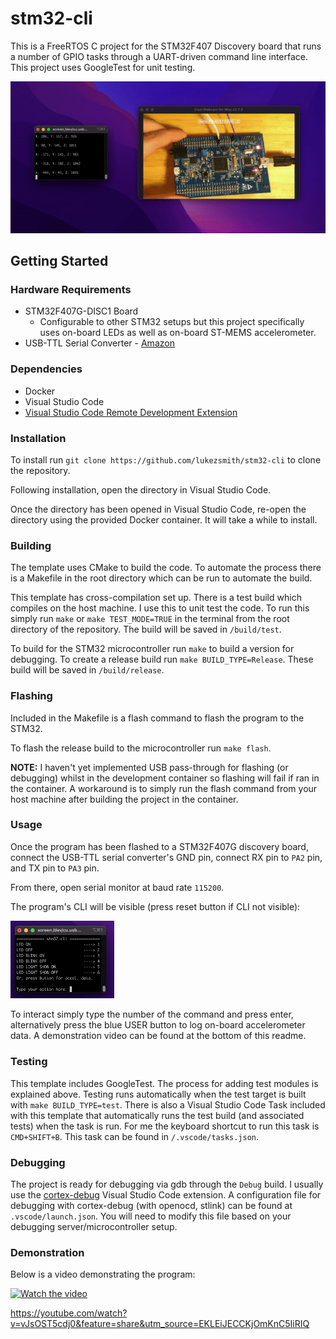 # stm32-cli
This is a FreeRTOS C project for the STM32F407 Discovery board that runs a number of GPIO tasks through a UART-driven command line interface. This project uses GoogleTest for unit testing.

![stm32-cli](images/stm32-cli.gif)

## Getting Started

### Hardware Requirements
- STM32F407G-DISC1 Board 
    - Configurable to other STM32 setups but this project specifically uses on-board LEDs as well as on-board ST-MEMS accelerometer.
- USB-TTL Serial Converter - [Amazon](https://www.amazon.co.uk/gp/product/B07TFSZ3ZP/)
### Dependencies
- Docker
- Visual Studio Code
- [Visual Studio Code Remote Development Extension](https://marketplace.visualstudio.com/items?itemName=ms-vscode-remote.vscode-remote-extensionpack)


### Installation
To install run `git clone https://github.com/lukezsmith/stm32-cli` to clone the repository.

Following installation, open the directory in Visual Studio Code. 

Once the directory has been opened in Visual Studio Code, re-open the directory using the provided Docker container. It will take a while to install.

### Building
The template uses CMake to build the code. 
To automate the process there is a Makefile in the root directory which can be run to automate the build.

This template has cross-compilation set up. There is a test build which compiles on the host machine. I use this to unit test the code. To run this simply run `make` or `make TEST_MODE=TRUE` in the terminal from the root directory of the repository. The build will be saved in `/build/test`.

To build for the STM32 microcontroller run `make` to build a version for debugging. To create a release build run `make BUILD_TYPE=Release`. These build will be saved in `/build/release`.

### Flashing 
Included in the Makefile is a flash command to flash the program to the STM32.

To flash the release build to the microcontroller run `make flash`.

**NOTE:** I haven't yet implemented USB pass-through for flashing (or debugging) whilst in the development container so flashing will fail if ran in the container. A workaround is to simply run the flash command from your host machine after building the project in the container.

### Usage 
Once the program has been flashed to a STM32F407G discovery board, connect the USB-TTL serial converter's GND pin, connect RX pin to `PA2` pin, and TX pin to `PA3` pin.

From there, open serial monitor at baud rate `115200`.

The program's CLI will be visible (press reset button if CLI not visible):

<img src="images/gui.png" width="33%">

To interact simply type the number of the command and press enter, alternatively press the blue USER button to log on-board accelerometer data. A demonstration video can be found at the bottom of this readme.

### Testing
This template includes GoogleTest. The process for adding test modules is explained above. Testing runs automatically when the test target is built with `make BUILD_TYPE=test`. There is also a Visual Studio Code Task included with this template that automatically runs the test build (and associated tests) when the task is run. For me the keyboard shortcut to run this task is `CMD+SHIFT+B`. This task can be found in `/.vscode/tasks.json`.

### Debugging
The project is ready for debugging via gdb through the `Debug` build. I usually use the [cortex-debug](https://marketplace.visualstudio.com/items?itemName=marus25.cortex-debug) Visual Studio Code extension. A configuration file for debugging with cortex-debug (with openocd, stlink) can be found at `.vscode/launch.json`. You will need to modify this file based on your debugging server/microcontroller setup.

### Demonstration
Below is a video demonstrating the program: 

[![Watch the video](https://img.youtube.com/vi/vJsOST5cdj0/hqdefault.jpg)](hhttps://youtube.com/watch?v=vJsOST5cdj0&feature=share&utm_source=EKLEiJECCKjOmKnC5IiRIQ)

https://youtube.com/watch?v=vJsOST5cdj0&feature=share&utm_source=EKLEiJECCKjOmKnC5IiRIQ

